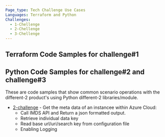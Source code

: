 ```yaml
---
Page_type: Tech Challenge Use Cases
Languages: Terraform and Python
Challenges:
  - 1-Chellenge 
  - 2-Chellenge
  - 3-Chellenge
---
```


## Terraform Code Samples for challenge#1


## Python Code Samples for challenge#2 and challenge#3

These are code samples that show common scenario operations with the different-2 product's using Python different-2 libraries/module.

- [2-challenge](./2-challenge) - Get the meta data of an instancee within Azure Cloud:
    - Call IMDS API and Return a json formatted output.
    - Retrieve individual data key
    - Read base url/uri/search key from configuration file
    - Enabling Logging
